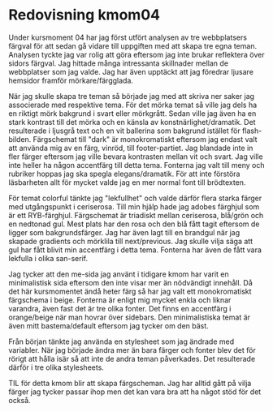 ---
---
Redovisning kmom04
=========================
Under kursmoment 04 har jag först utfört analysen av tre webbplatsers färgval för att sedan gå vidare till uppgiften med att skapa tre egna teman. Analysen tyckte jag var rolig att göra eftersom jag inte brukar reflektera över sidors färgval. Jag hittade många intressanta skillnader mellan de webbplatser som jag valde. Jag har även upptäckt att jag föredrar ljusare hemsidor framför mörkare/färgglada.

När jag skulle skapa tre teman så började jag med att skriva ner saker jag associerade med respektive tema. För det mörka temat så ville jag dels ha en riktigt mörk bakgrund i svart eller mörkgrått. Sedan ville jag även ha en stark kontrast till det mörka och en känsla av konstnärlighet/dramatik. Det resulterade i ljusgrå text och en vit ballerina som bakgrund istället för flash-bilden. Färgschemat till "dark" är monokromatiskt eftersom jag endast valt att använda mig av en färg, vinröd, till footer-partiet. Jag blandade inte in fler färger eftersom jag ville bevara kontrasten mellan vit och svart. Jag ville inte heller ha någon accentfärg till detta tema. Fonterna jag valt till meny och rubriker hoppas jag ska spegla elegans/dramatik. För att inte förstöra läsbarheten allt för mycket valde jag en mer normal font till brödtexten.

För temat colorful tänkte jag "lekfullhet" och valde därför flera starka färger med utgångspunkt i ceriserosa. Till min hjälp hade jag adobes färghjul som är ett RYB-färghjul. Färgschemat är triadiskt mellan ceriserosa, blå/grön och en nedtonad gul. Mest plats har den rosa och den blå fått tagit eftersom de ligger som bakgrundsfärger. Jag har även lagt till en brandgul när jag skapade gradients och mörklila till next/previous. Jag skulle vilja säga att gul har fått blivit min accentfärg i detta tema. Fonterna har även de fått vara lekfulla i olika san-serif.

Jag tycker att den me-sida jag använt i tidigare kmom har varit en minimalistisk sida eftersom den inte visar mer än nödvändigt innehåll. Då det här kursmomentet ändå heter färg så har jag valt ett monokromatiskt färgschema i beige. Fonterna är enligt mig mycket enkla och liknar varandra, även fast det är tre olika fonter. Det finns en accentfärg i orange/beige när man hovrar över sidebars. Den minimalistiska temat är även mitt bastema/default eftersom jag tycker om den bäst.

Från början tänkte jag använda en stylesheet som jag ändrade med variabler. När jag började ändra mer än bara färger och fonter blev det för rörigt att hålla isär så att inte de andra teman påverkades. Det resulterade därför i tre olika stylesheets.

TIL för detta kmom blir att skapa färgscheman. Jag har alltid gått på vilja färger jag tycker passar ihop men det kan vara bra att ha något stöd för det också.
